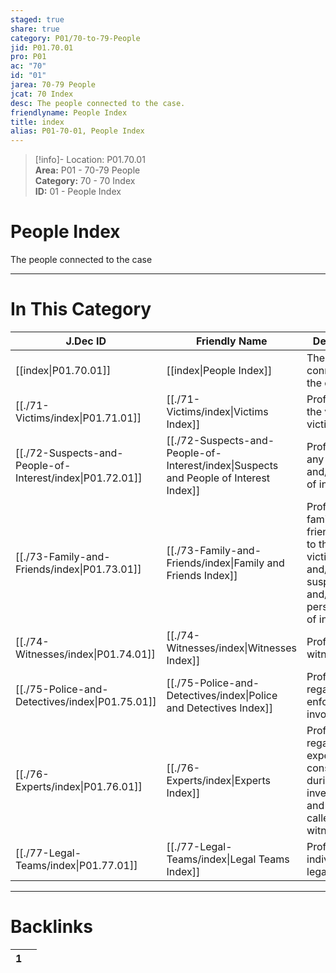 ```yaml
---  
staged: true  
share: true  
category: P01/70-to-79-People  
jid: P01.70.01  
pro: P01  
ac: "70"  
id: "01"  
jarea: 70-79 People  
jcat: 70 Index  
desc: The people connected to the case.  
friendlyname: People Index  
title: index  
alias: P01-70-01, People Index  
---  
```

  
>[!info]- Location: P01.70.01  
>**Area:** P01 - 70-79 People  
>**Category:** 70 - 70 Index  
>**ID:** 01 - People Index  
  
# People Index  
  
The people connected to the case  
  
  
  
---  
# In This Category  
  
| J.Dec ID                                                                                      | Friendly Name                                                                                                             | Description                                                                                                    |  
| --------------------------------------------------------------------------------------------- | ------------------------------------------------------------------------------------------------------------------------- | -------------------------------------------------------------------------------------------------------------- |  
| [[index\|P01.70.01]]                                    | [[index\|People Index]]                                                             | The people connected to the case.                                                                              |  
| [[./71-Victims/index\|P01.71.01]]                         | [[./71-Victims/index\|Victims Index]]                                                 | Profiles about the victim or victims                                                                           |  
| [[./72-Suspects-and-People-of-Interest/index\|P01.72.01]] | [[./72-Suspects-and-People-of-Interest/index\|Suspects and People of Interest Index]] | Profiles about any suspects and/or people of interest.                                                         |  
| [[./73-Family-and-Friends/index\|P01.73.01]]              | [[./73-Family-and-Friends/index\|Family and Friends Index]]                           | Profiles about family and friends related to the victim(s) and/or suspect(s) and/or person/people of interest. |  
| [[./74-Witnesses/index\|P01.74.01]]                       | [[./74-Witnesses/index\|Witnesses Index]]                                             | Profiles about witnesses.                                                                                      |  
| [[./75-Police-and-Detectives/index\|P01.75.01]]           | [[./75-Police-and-Detectives/index\|Police and Detectives Index]]                     | Profiles regarding law enforcement involved.                                                                   |  
| [[./76-Experts/index\|P01.76.01]]                         | [[./76-Experts/index\|Experts Index]]                                                 | Profiles regarding experts consulted during investigation, and experts called as witnesses.                    |  
| [[./77-Legal-Teams/index\|P01.77.01]]                     | [[./77-Legal-Teams/index\|Legal Teams Index]]                                         | Profiles of individuals on legal teams.                                                                        |  
  
  
---  
# Backlinks  
<div><table class="dataview table-view-table"><thead class="table-view-thead"><tr class="table-view-tr-header"><th class="table-view-th"><span></span><span class="dataview small-text">1</span></th><th class="table-view-th"><span></span></th></tr></thead><tbody class="table-view-tbody"></tbody></table></div>